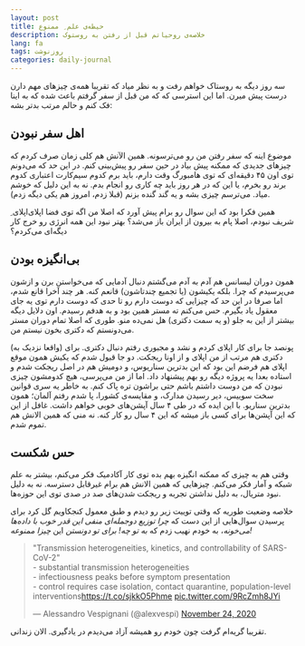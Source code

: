```yaml
---
layout: post
title: حیطه‌ی علم ِ ممنوع
description: خلاصه‌ی روحیاتم قبل از رفتن به روستوک
lang: fa
tags: روزنوشت
categories: daily-journal
---
```



سه روز دیگه به روستاک خواهم رفت و به نظر میاد که تقریبا همه‌ی چیزهای مهم دارن درست پیش میرن. اما این استرسی که که من قبل از سفر گرفتم باعث شده که به اینا فک کنم و حالم مرتب بدتر بشه:

## اهل سفر نبودن
موضوع اینه که سفر رفتن من رو می‌ترسونه. همین الآنش هم کلی زمان صرف کردم که چیزهای جدیدی که ممکنه پیش بیاد در حین سفر رو پیش‌بینی کنم. در این حد که می‌دونم توی اون ۴۵ دقیقه‌ای که توی هامبورگ وقت دارم، باید برم کدوم سیم‌کارت اعتباری کدوم برند رو بخرم، یا این که در هر روز باید چه کاری رو انجام بدم. نه به این دلیل که خوشم میاد. می‌ترسم چیزی بشه و یه گند گنده بزنم (قبلا زدم، امروز هم یکی دیگه زدم).

همین فکرا بود که این سوال رو برام پیش آورد که اصلا من اگه توی فضا اپلای‌اپلای ِ شریف نبودم، اصلا پام به بیرون از ایران باز می‌شد؟ بهتر نبود این همه انرژی رو خرج کار دیگه‌ای می‌کردم؟

## بی‌انگیزه بودن
همون دوران لیسانس هم آدم به آدم می‌گشتم دنبال آدمایی که می‌خواستن برن و ازشون می‌پرسیدم که چرا. بلکه یکیشون (یا تجمیع چندتاشون) قانعم کنه. هر چند آخرا قانع شدم، اما صرفا در این حد که چیزایی که دوست دارم رو تا حدی که دوست دارم توی یه جای معقول یاد بگیرم. حس می‌کنم ته مستر همین بود و به هدفم رسیدم. اون دلایل دیگه بیشتر از این به جلو (و یه سمت دکتری) هل نمی‌ده منو. طوری که اصلا تمام دوران مستر می‌دونستم که دکتری بخون نیستم من.

(واقعا نزدیک به) پونصد جا برای کار اپلای کردم و نشد و مجبوری رفتم دنبال دکتری. برای دکتری هم مرتب از من اپلای و از اونا ریجکت. دو جا قبول شدم که یکیش همون موقع اپلای هم فرضم این بود که این بدترین سناریوس، و دومیش هم در اصل ریجکت شدم و استاده بعدا یه پروژه دیگه رو بهم پیشنهاد داد. اما از من می‌پرسی، هیچ کدومشون چیزی نبودن که من دوست داشتم باشم حتی براشون تره پاک کنم. به خاطر یه سری قوانین سخت سوییس، دیر رسیدن مدارک، و مقایسه‌ی کشورا، پا شدم رفتم آلمان؛ همون بدترین سناریو. با این ایده که در طی ۴ سال آپشن‌های خوبی خواهم داشت. غافل از این که این آپشن‌ها برای کسی باز میشه که این ۴ سال رو کار کنه. نه منی که همین الانش هم تموم شدم. 


## حس شکست
وقتی هم به چیزی که ممکنه انگیزه بهم بده توی کار آکادمیک فکر می‌کنم، بیشتر به علم شبکه و آمار فکر می‌کنم. چیزهایی که همین الانش هم برام غیرقابل دسترسه. نه به دلیل نبود متریال، به دلیل نداشتن تجربه و ریجکت شدن‌های صد در صدی توی این حوزه‌ها.

خلاصه وضعیت طوریه که وقتی توییت زیر رو دیدم و طبق معمول کنجکاویم گل کرد برای پرسیدن سوال‌هایی از این دست که *چرا توزیع دوجمله‌ای منفی این قدر خوب با داده‌ها می‌خونه*، به خودم نهیب زدم که *به تو چه! برای تو دونستن* این *چیزا ممنوعه!* 

<blockquote class="twitter-tweet"><p lang="en" dir="ltr">&quot;Transmission heterogeneities, kinetics, and controllability of SARS-CoV-2&quot;<br>- substantial transmission heterogeneities<br>- infectiousness peaks before symptom presentation<br>- control requires case isolation, contact quarantine, population-level interventions<a href="https://t.co/sjkkO5Phme">https://t.co/sjkkO5Phme</a> <a href="https://t.co/9RcZmh8JYi">pic.twitter.com/9RcZmh8JYi</a></p>&mdash; Alessandro Vespignani (@alexvespi) <a href="https://twitter.com/alexvespi/status/1331321492836126720?ref_src=twsrc%5Etfw">November 24, 2020</a></blockquote> <script async src="https://platform.twitter.com/widgets.js" charset="utf-8"></script>


تقریبا گریه‌ام گرفت چون خودم رو همیشه آزاد می‌دیدم در یادگیری. الان زندانی. 
